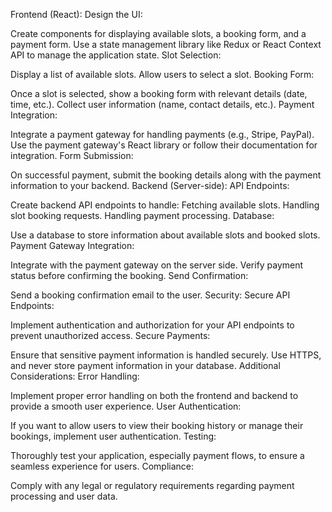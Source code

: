 Frontend (React):
Design the UI:

Create components for displaying available slots, a booking form, and a payment form.
Use a state management library like Redux or React Context API to manage the application state.
Slot Selection:

Display a list of available slots.
Allow users to select a slot.
Booking Form:

Once a slot is selected, show a booking form with relevant details (date, time, etc.).
Collect user information (name, contact details, etc.).
Payment Integration:

Integrate a payment gateway for handling payments (e.g., Stripe, PayPal).
Use the payment gateway's React library or follow their documentation for integration.
Form Submission:

On successful payment, submit the booking details along with the payment information to your backend.
Backend (Server-side):
API Endpoints:

Create backend API endpoints to handle:
Fetching available slots.
Handling slot booking requests.
Handling payment processing.
Database:

Use a database to store information about available slots and booked slots.
Payment Gateway Integration:

Integrate with the payment gateway on the server side.
Verify payment status before confirming the booking.
Send Confirmation:

Send a booking confirmation email to the user.
Security:
Secure API Endpoints:

Implement authentication and authorization for your API endpoints to prevent unauthorized access.
Secure Payments:

Ensure that sensitive payment information is handled securely. Use HTTPS, and never store payment information in your database.
Additional Considerations:
Error Handling:

Implement proper error handling on both the frontend and backend to provide a smooth user experience.
User Authentication:

If you want to allow users to view their booking history or manage their bookings, implement user authentication.
Testing:

Thoroughly test your application, especially payment flows, to ensure a seamless experience for users.
Compliance:

Comply with any legal or regulatory requirements regarding payment processing and user data.
